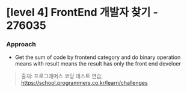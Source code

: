 # [level 4] FrontEnd 개발자 찾기 - 276035 

### Approach
- Get the sum of code by frontend category and do binary operation means with result means the result has only the front end develoer
> 출처: 프로그래머스 코딩 테스트 연습, https://school.programmers.co.kr/learn/challenges
